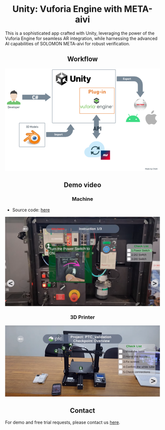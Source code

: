 # <div align="center">Unity: Vuforia Engine with META-aivi</div>

This is a sophisticated app crafted with Unity, leveraging the power of the Vuforia Engine for seamless AR integration, while harnessing the advanced AI capabilities of SOLOMON META-aivi for robust verification.

## <div align="center">Workflow</div>

![](Assets/image.png)

## <div align="center">Demo video</div>
### <div align="center">Machine</div>

- Source code: [here](./Machine)

[![](Assets/demo-machine.png)](https://youtu.be/8E-iWqX4ilo)

### <div align="center">3D Printer</div>

[![](Assets/demo-3dprinter.png)](https://youtu.be/i2dUODLAvq4)


## <div align="center">Contact</div>

For demo and free trial requests, please contact us [here](https://www.solomon.com.tw/en/home/). 
